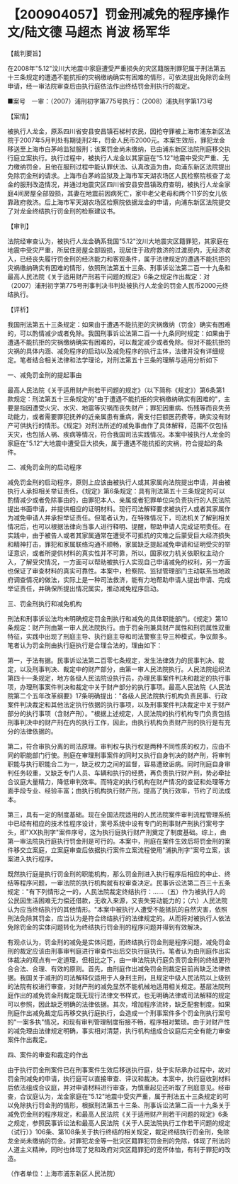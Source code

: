 # 【200904057】罚金刑减免的程序操作 文/陆文德 马超杰 肖波 杨军华

【裁判要旨】

在2008年"5.12"汶川大地震中家庭遭受严重损失的灾区籍服刑罪犯属于刑法第五十三条规定的遭遇不能抗拒的灾祸缴纳确实有困难的情形，可依法提出免除罚金刑申请，经一审法院审查后由执行庭依法作出终结罚金刑执行的裁定。

■案号　一审：（2007）浦刑初字第775号执行：（2008）浦执刑字第173号

【案情】

被执行人龙金，原系四川省安县安昌镇石梯村农民，因抢夺罪被上海市浦东新区法院于2007年5月判处有期徒刑2年，罚金人民币2000元。本案生效后，罪犯龙金移送至上海市白茅岭监狱服刑；该案罚金尚未缴纳，已由浦东新区法院刑庭移交执行庭立案执行。执行过程中，被执行人龙金以其家庭在"5.12"地震中受灾严重、无力缴纳罚金，且他在服刑过程中能认罪伏法、认真改造为由，向浦东新区法院提出免除罚金刑的请求。上海市白茅岭监狱及上海市军天湖农场区人民检察院核查了龙金的服刑改造情况，并通过地震灾区四川省安县安昌镇政府查明，被执行人龙金家庭4间房屋全部毁损，其妻在地震前因病死亡，家中老父老母和两个11岁的女儿依靠政府救济。后上海市军天湖农场区检察院依据龙金的申请，向浦东新区法院提交了对龙金终结执行罚金刑的检察建议书。

【审判】

法院经审查认为，被执行人龙金确系我国"5.12"汶川大地震灾区籍罪犯，其家庭在地震中受灾严重，所居住房屋全部毁损，现居住于政府救济的过渡房内，无经济收入，已经丧失履行罚金刑的经济能力和客观条件，属于法律规定的遭遇不能抗拒的灾祸缴纳确实有困难的情形，依照刑法第五十三条、刑事诉讼法第二百一十九条和最高人民法院《关于适用财产刑若干问题的规定》6条之规定作出裁定：对（2007）浦刑初字第775号刑事判决书判处被执行人龙金的罚金人民币2000元终结执行。

【评析】

我国刑法第五十三条规定：如果由于遭遇不能抗拒的灾祸缴纳（罚金）确实有困难的，可以酌情减少或者免除。我国刑事诉讼法第二百一十九条同时规定：如果由于遭遇不能抗拒的灾祸缴纳确实有困难的，可以裁定减少或者免除。但对不能抗拒的灾祸的具体内涵、减免程序的启动以及减免程序的执行主体，法律并没有详细规定。笔者结合相关法律和法学理论，对刑法第五十三条的理解与适用分析如下

一、减免罚金刑的提起事由

最高人民法院《关于适用财产刑若干问题的规定》（以下简称《规定》）第6条第1款规定：刑法第五十三条规定的"由于遭遇不能抗拒的灾祸缴纳确实有困难的"，主要是指因遭受火灾、水灾、地震等灾祸而丧失财产；罪犯因重病、伤残等而丧失劳动能力，或者需要罪犯抚养的近亲属患有重病，需支付巨额医药费等，确实没有财产可供执行的情形。《规定》对刑法所述的减免事由作了具体解释，范围不仅包括天灾，也包括人祸、疾病等情况，符合我国司法实践情况。本案中被执行人龙金的家庭在"5.12"大地震中遭受巨大损失，属于遭遇不能抗拒的灾祸，符合提起的条件。

二、减免罚金刑的启动程序

减免罚金刑的启动程序，原则上应该由被执行人或其家属向法院提出申请，并由被执行人承担相关举证责任。《规定》第6条规定：具有刑法第五十三条规定的可以酌情减少或者免除事由的，由罪犯本人、亲属或者犯罪单位向负责执行的人民法院提出书面申请，并提供相应的证明材料。现行司法解释要求被执行人或者其家属作为减免申请人并承担举证责任。但笔者认为，在特殊情况下，司法机关了解到相关情况后，也可以根据法律向当事人进行释明、提醒，帮助申请人完成证明责任。在实践中，由于被告人或者其家属通常在遭受不可抵抗的灾难之后蒙受巨大经济损失和精神打击，罪犯和家属联络沟通不顺畅，家属缺乏提起减免申请和证明受灾的举证意识，或者所提供材料的真实性并不可靠，所以，国家权力机关依职权主动介入，了解受灾情况，一方面可以帮助被执行人实现自己申请减免的权利，另一方面也保证了审查材料的真实可靠性。本案中，检察院、监狱管理部门主动联系当地政府调查情况的做法，实际上是一种司法救济，能有力地帮助申请人提出申请、完成举证责任，并确保所提出情况属实，推动减免程序启动。

三、罚金刑执行和减免机构

刑法和刑事诉讼法均未明确规定罚金刑执行和减免的具体职能部门。《规定》第10条规定：财产刑由第一审人民法院执行。由于罚金刑兼具财产属性和刑罚属性双重特征，实践中出现了刑庭主导、执行庭主导和司法警察主导三种模式，争议颇多。笔者认为罚金刑由执行庭执行是合理合法的，理由如下：

第一，于法有据。民事诉讼法第二百零七条规定，发生法律效力的民事判决、裁定，以及刑事判决、裁定中的财产部分，由第一审人民法院执行。人民法院组织法第四十一条规定，地方各级人民法院设执行员，办理民事案件判决和裁定的执行事项，办理刑事案件判决和裁定中关于财产部分的执行事项。最高人民法院《人民法院第二个五年改革纲要》17条明确提出："各级人民法院执行机构负责民事、行政案件判决裁定和其他法定执行依据的执行事项，以及刑事案件判决裁定中关于财产部分的执行事项（含财产刑）。"根据上述规定，人民法院的执行机构专门负责包括刑事判决中的财产刑在内的执行工作，因此，由执行机构负责财产刑的执行是有充分的法律依据的。

第二，符合审执分离的司法原理。审判权与执行权是两种不同性质的权力，应由不同的职能部门行使。刑庭在审理刑事案件的同时又执行自身判决的财产刑，将审判职能与执行职能合二为一，缺乏权力之间的监督，容易遭致诟病。同时刑庭自身审判任务较重，又缺乏专门人员、车辆和执行的经费，再负责执行财产刑，势必牵扯合议庭大量精力，降低审判效率。而特定的执行机构在财产情况的查证和处理等方面手段专业、经验丰富；由执行机构执行财产刑，提高了执行效率，节约了司法成本。

第三，具有一定的制度基础。现在全国法院适用的人民法院案件审判流程管理系统中已经有相应的技术性程序设计，案号系统中设有专门的刑事财产刑执行案号字头，即"XX执刑字"案件序号，这为执行庭执行财产刑奠定了制度基础。综上，由第一审法院执行庭执行罚金刑是可行的。本案中，刑庭在案件生效后将罚金刑的案件移交立案庭，立案庭审查后依据执行案件立案流程使用"浦执刑字"案号立案，该案进入执行程序。

既然执行庭是执行罚金刑的职能机构，那么罚金刑进入执行程序后相应的中止、终结等程序问题，一审法院的执行机构就有权审查决定。民事诉讼法第二百三十五条规定："有下列情形之一的，人民法院裁定终结执行：......（五）作为被执行人的公民因生活困难无力偿还借款，无收入来源，又丧失劳动能力的；（六）人民法院认为应当终结执行的其他情形。"本案中被执行人遭受不能抵抗的自然灾害，依照刑法免除其罚金，应当认为是符合终结执行的法律规定的。从而将对被执行人依法免除罚金的实体问题转化为终结执行罚金刑的程序问题并得到有效解决。

有观点认为，罚金刑的减免是实体问题，而终结执行罚金刑是程序问题，减免罚金刑的裁定应该由刑事审判庭进行审查作出后交执行庭执行。笔者认为由刑庭作出实体裁决的观点有一定道理，但相比之下，由一审法院执行庭负责罚金刑的终结更符合合法、合理、有效的原则。首先，由刑庭作出减免罚金刑裁定目前尚缺乏法律依据。我国关于减刑的司法解释仅适用于人身刑主刑，且规定中级人民法院以上级别的法院有权进行审查，对财产刑的减免显然不能机械地适用相关规定。基层法院刑庭作出的减免罚金刑裁定既无现行法律文书样式，也无明确法律或司法解释的规定可以参照，因此缺乏明确的法律依据。其次，增加程序流转，缺乏配套制度。如果刑庭作出减免裁定后再移交执行庭执行，会造成一个刑事案件多个罚金刑执行案号的"一案多执"情况，和现有审判管理制度衔接不畅，程序相对繁琐。由于对财产性的减免理由法律规定明确，事实相对清楚，执行机构组成合议庭后完全有能力审查案件作出裁定。

四、案件的审查和裁定的作出

由于执行罚金刑案件已在刑事案件生效后移送执行庭，处于实际承办过程中，故对罚金刑减免的申请，执行庭可以直接审查、评议和裁决。本案中，执行庭收到材料后依法组成合议庭，并对申请材料进行审查，为慎重起见还听取了刑庭意见。经审查，合议庭认为，龙金家庭在"5.12"地震中受灾严重，属于刑法五十三条规定的可以免除执行罚金刑的情形，根据刑法第五十三条、刑事诉讼法第二百一十九条关于减免罚金刑的程序规定，和最高人民法院《关于适用财产刑若干问题的规定》6条之规定，参照民事诉讼法和最高人民法院《关于人民法院执行工作若干问题的规定（试行）》106条、第108条关于执行终结的相关规定，裁定终结执行罚金刑，免除龙金尚未缴纳的罚金。对罪犯龙金等一批灾区籍罪犯罚金刑的免除，体现了刑法的人道主义精神，同时也体现了党和政府对灾区籍罪犯的宽怀体恤，有利于罪犯的改造。

（作者单位：上海市浦东新区人民法院）